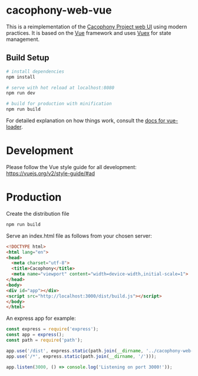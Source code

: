 # cacophony-web-vue

This is a reimplementation of the [Cacophony Project web UI](https://github.com/TheCacophonyProject/cacophony-web/) using modern practices. It is based on the [Vue](https://vuejs.org) framework and uses [Vuex](https://vuex.vuejs.org) for state management.


## Build Setup

``` bash
# install dependencies
npm install

# serve with hot reload at localhost:8080
npm run dev

# build for production with minification
npm run build
```

For detailed explanation on how things work, consult the [docs for vue-loader](http://vuejs.github.io/vue-loader).


# Development

Please follow the Vue style guide for all development:
https://vuejs.org/v2/style-guide/#ad

# Production

Create the distribution file
``` bash
npm run build
```

Serve an index.html file as follows from your chosen server:

```html
<!DOCTYPE html>
<html lang="en">
<head>
  <meta charset="utf-8">
  <title>Cacophony</title>
  <meta name="viewport" content="width=device-width,initial-scale=1">
</head>
<body>
<div id="app"></div>
<script src="http://localhost:3000/dist/build.js"></script>
</body>
</html>
```

An express app for example:

```javascript
const express = require('express');
const app = express();
const path = require('path');

app.use('/dist', express.static(path.join(__dirname, '../cacophony-web-vuex/dist')));
app.use('/*', express.static(path.join(__dirname, '/')));

app.listen(3000, () => console.log('Listening on port 3000!'));
```
